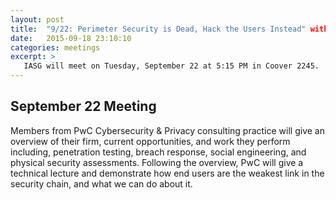 ```yaml
---
layout: post
title:  "9/22: Perimeter Security is Dead, Hack the Users Instead" with PwC Cybersecurity & Privacy"
date:   2015-09-18 23:10:10
categories: meetings
excerpt: >
   IASG will meet on Tuesday, September 22 at 5:15 PM in Coover 2245.  Representatives from PricewaterhouseCoopers Cybersecurity and Privacy will be presenting on 'Perimeter Security is Dead, Hack the Users Instead" with PwC Cybersecurity & Privacy'"
---
```

September 22 Meeting
-------------------------
Members from PwC Cybersecurity & Privacy consulting practice will give an overview of their firm, current opportunities, and work they perform including, penetration testing, breach response, social engineering, and physical security assessments. Following the overview, PwC will give a technical lecture and demonstrate how end users are the weakest link in the security chain, and what we can do about it.
